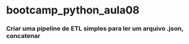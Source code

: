 # bootcamp_python_aula08
### Criar uma pipeline de ETL simples para ler um arquivo .json, concatenar

